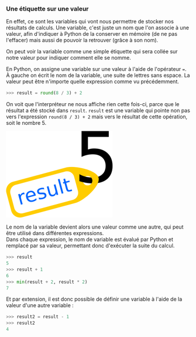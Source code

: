 ### Une étiquette sur une valeur

En effet, ce sont les variables qui vont nous permettre de stocker nos résultats de calculs.
Une variable, c'est juste un nom que l'on associe à une valeur, afin d'indiquer à Python de la conserver en mémoire (de ne pas l'effacer) mais aussi de pouvoir la retrouver (grâce à son nom).

On peut voir la variable comme une simple étiquette qui sera collée sur notre valeur pour indiquer comment elle se nomme.

En Python, on assigne une variable sur une valeur à l'aide de l'opérateur `=`.
À gauche on écrit le nom de la variable, une suite de lettres sans espace.
La valeur peut être n'importe quelle expression comme vu précédemment.

```python
>>> result = round(8 / 3) + 2
```

On voit que l'interpréteur ne nous affiche rien cette fois-ci, parce que le résultat a été stocké dans `result`.
`result` est une variable qui pointe non pas vers l'expression `round(8 / 3) + 2` mais vers le résultat de cette opération, soit le nombre 5.

![Une variable est une étiquette sur une valeur.](img/variable_assign.png)

Le nom de la variable devient alors une valeur comme une autre, qui peut être utilisé dans différentes expressions.  
Dans chaque expression, le nom de variable est évalué par Python et remplacé par sa valeur, permettant donc d'exécuter la suite du calcul.

```python
>>> result
5
>>> result + 1
6
>>> min(result + 2, result * 2)
7
```

Et par extension, il est donc possible de définir une variable à l'aide de la valeur d'une autre variable :

```python
>>> result2 = result - 1
>>> result2
4
```
